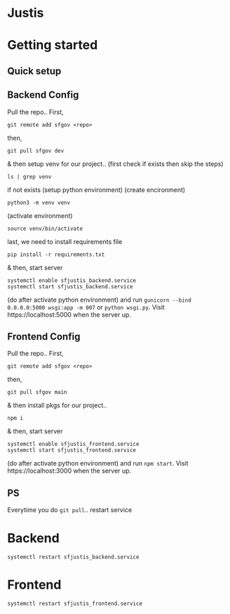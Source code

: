 # Justis

# Getting started

## Quick setup
## Backend Config

Pull the repo..
First,
```
git remote add sfgov <repo>
```
then,
```
git pull sfgov dev
```
& then setup venv for our project..
(first check if exists then skip the steps)
```
ls | grep venv
```
if not exists (setup python environment)
(create encironment)
```
python3 -m venv venv
```
(activate environment)
```
source venv/bin/activate
```
last, we need to install requirements file
```
pip install -r requirements.txt
```

& then, start server
```
systemctl enable sfjustis_backend.service
systemctl start sfjustis_backend.service
```

(do after activate python environment)
and run `gunicorn --bind 0.0.0.0:5000 wsgi:app -m 007` or `python wsgi.py`.
Visit https://localhost:5000 when the server up.


## Frontend Config

Pull the repo..
First,
```
git remote add sfgov <repo>
```
then,
```
git pull sfgov main
```
& then install pkgs for our project..
```
npm i
```
& then, start server
```
systemctl enable sfjustis_frontend.service
systemctl start sfjustis_frontend.service
```

(do after activate python environment)
and run `npm start`.
Visit https://localhost:3000 when the server up.

## PS
Everytime you do `git pull`.. restart service

# Backend
```
systemctl restart sfjustis_backend.service
```

# Frontend
```
systemctl restart sfjustis_frontend.service
```
